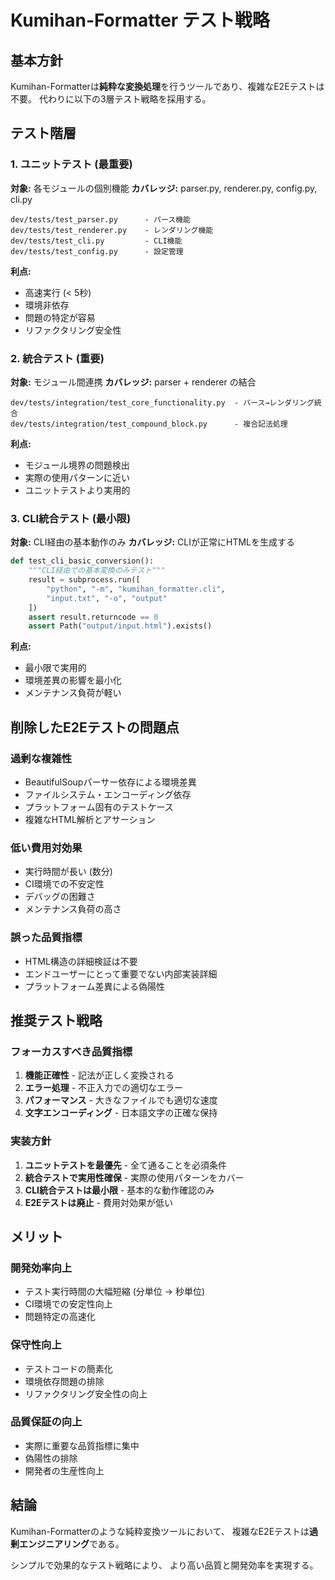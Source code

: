 # Kumihan-Formatter テスト戦略

## 基本方針

Kumihan-Formatterは**純粋な変換処理**を行うツールであり、複雑なE2Eテストは不要。
代わりに以下の3層テスト戦略を採用する。

## テスト階層

### 1. ユニットテスト (最重要)
**対象:** 各モジュールの個別機能
**カバレッジ:** parser.py, renderer.py, config.py, cli.py

```
dev/tests/test_parser.py      - パース機能
dev/tests/test_renderer.py    - レンダリング機能  
dev/tests/test_cli.py         - CLI機能
dev/tests/test_config.py      - 設定管理
```

**利点:**
- 高速実行 (< 5秒)
- 環境非依存
- 問題の特定が容易
- リファクタリング安全性

### 2. 統合テスト (重要)
**対象:** モジュール間連携
**カバレッジ:** parser + renderer の結合

```
dev/tests/integration/test_core_functionality.py  - パース→レンダリング統合
dev/tests/integration/test_compound_block.py      - 複合記法処理
```

**利点:**
- モジュール境界の問題検出
- 実際の使用パターンに近い
- ユニットテストより実用的

### 3. CLI統合テスト (最小限)
**対象:** CLI経由の基本動作のみ
**カバレッジ:** CLIが正常にHTMLを生成する

```python
def test_cli_basic_conversion():
    """CLI経由での基本変換のみテスト"""
    result = subprocess.run([
        "python", "-m", "kumihan_formatter.cli", 
        "input.txt", "-o", "output"
    ])
    assert result.returncode == 0
    assert Path("output/input.html").exists()
```

**利点:**
- 最小限で実用的
- 環境差異の影響を最小化
- メンテナンス負荷が軽い

## 削除したE2Eテストの問題点

### 過剰な複雑性
- BeautifulSoupパーサー依存による環境差異
- ファイルシステム・エンコーディング依存
- プラットフォーム固有のテストケース
- 複雑なHTML解析とアサーション

### 低い費用対効果
- 実行時間が長い (数分)
- CI環境での不安定性
- デバッグの困難さ
- メンテナンス負荷の高さ

### 誤った品質指標
- HTML構造の詳細検証は不要
- エンドユーザーにとって重要でない内部実装詳細
- プラットフォーム差異による偽陽性

## 推奨テスト戦略

### フォーカスすべき品質指標
1. **機能正確性** - 記法が正しく変換される
2. **エラー処理** - 不正入力での適切なエラー
3. **パフォーマンス** - 大きなファイルでも適切な速度
4. **文字エンコーディング** - 日本語文字の正確な保持

### 実装方針
1. **ユニットテストを最優先** - 全て通ることを必須条件
2. **統合テストで実用性確保** - 実際の使用パターンをカバー
3. **CLI統合テストは最小限** - 基本的な動作確認のみ
4. **E2Eテストは廃止** - 費用対効果が低い

## メリット

### 開発効率向上
- テスト実行時間の大幅短縮 (分単位 → 秒単位)
- CI環境での安定性向上
- 問題特定の高速化

### 保守性向上
- テストコードの簡素化
- 環境依存問題の排除
- リファクタリング安全性の向上

### 品質保証の向上
- 実際に重要な品質指標に集中
- 偽陽性の排除
- 開発者の生産性向上

## 結論

Kumihan-Formatterのような純粋変換ツールにおいて、
複雑なE2Eテストは**過剰エンジニアリング**である。

シンプルで効果的なテスト戦略により、
より高い品質と開発効率を実現する。